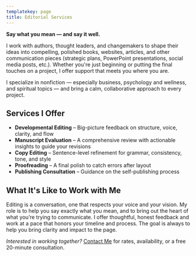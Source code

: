 ```yaml
---
templatekey: page
title: Editorial Services
---
```

**Say what you mean — and say it well.**

I work with authors, thought leaders, and changemakers to shape their ideas into compelling,
polished books, websites, articles, and other communication pieces (strategic plans,
PowerPoint presentations, social media posts, etc.). Whether you're just beginning or putting
the final touches on a project, I offer support that meets you where you are.

I specialize in nonfiction — especially business, psychology and wellness, and spiritual topics —
and bring a calm, collaborative approach to every project.

## **Services I Offer**
- **Developmental Editing** – Big-picture feedback on structure, voice, clarity, and flow
- **Manuscript Evaluation** – A comprehensive review with actionable insights to guide your
revisions
- **Copy Editing** – Sentence-level refinement for grammar, consistency, tone, and style
- **Proofreading** – A final polish to catch errors after layout
- **Publishing Consultation** – Guidance on the self-publishing process

## **What It's Like to Work with Me**

Editing is a conversation, one that respects your voice and your vision. My role is to help you
say exactly what you mean, and to bring out the heart of what you’re trying to communicate. I
offer thoughtful, honest feedback and work at a pace that honors your timeline and process.
The goal is always to help you bring clarity and impact to the page.

_Interested in working together?_ [Contact Me](/contact) for rates, availability, or a free 20-minute
consultation.

